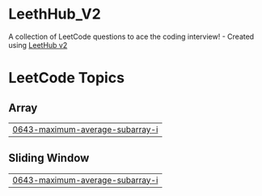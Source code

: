 # LeethHub_V2
A collection of LeetCode questions to ace the coding interview! - Created using [LeetHub v2](https://github.com/arunbhardwaj/LeetHub-2.0)

<!---LeetCode Topics Start-->
# LeetCode Topics
## Array
|  |
| ------- |
| [0643-maximum-average-subarray-i](https://github.com/dragINDIANA8/LeethHub_V2/tree/master/0643-maximum-average-subarray-i) |
## Sliding Window
|  |
| ------- |
| [0643-maximum-average-subarray-i](https://github.com/dragINDIANA8/LeethHub_V2/tree/master/0643-maximum-average-subarray-i) |
<!---LeetCode Topics End-->